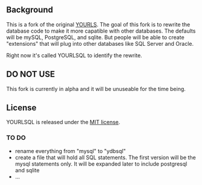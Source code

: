 
## Background

This is a fork of the original [YOURLS](https://github.com/YOURLS/YOURLS).
The goal of this fork is to rewrite the database code to make it more capatible with other databases. The defaults will be mySQL, PostgreSQL, and sqlite. But people will be able to create "extensions" that will plug into other databases like SQL Server and Oracle. 

Right now it's called YOURLSQL to identify the rewrite.

## DO NOT USE 

This fork is currently in alpha and it will be unuseable for the time being. 

## License

YOURLSQL is released under the [MIT license](LICENSE).


### TO DO 

- rename everything from "mysql" to "ydbsql"
- create a file that will hold all SQL statements. The first version will be the mysql statements only. It will be expanded later to include postgresql and sqlite
- ...
